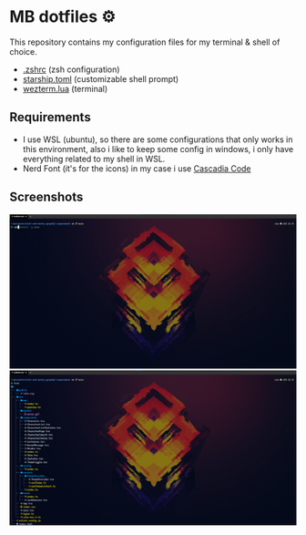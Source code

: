 # MB dotfiles ⚙️

This repository contains my configuration files for my terminal & shell of choice.

- [.zshrc](https://github.com/matiasbacelar98/mb-dotfiles/blob/main/zsh/.zshrc) (zsh configuration)
- [starship.toml](https://github.com/matiasbacelar98/mb-dotfiles/blob/main/starship/starship.toml) (customizable shell prompt)
- [wezterm.lua](https://github.com/matiasbacelar98/mb-dotfiles/blob/main/wezterm/wezterm.lua) (terminal)

## Requirements

- I use WSL (ubuntu), so there are some configurations that only works in this environment, also i like to keep some config in windows, i only have everything related to my shell in WSL.
- Nerd Font (it's for the icons) in my case i use [Cascadia Code](https://github.com/microsoft/cascadia-code)

## Screenshots
![first example](examples/example_1.png)
![second example](examples/example_2.png)